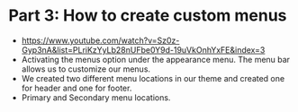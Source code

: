 # Part 3: How to create custom menus
- https://www.youtube.com/watch?v=Sz0z-Gyp3nA&list=PLriKzYyLb28nUFbe0Y9d-19uVkOnhYxFE&index=3
- Activating the menus option under the appearance menu. The menu bar allows us to customize our menus.
- We created two different menu locations in our theme and created one for header and one for footer.
- Primary and Secondary menu locations. 